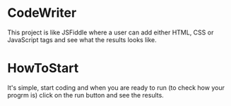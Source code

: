 # CodeWriter
This project is like JSFiddle where a user can add either HTML, CSS or JavaScript tags and see what the results looks like.

# HowToStart
It's simple, start coding and when you are ready to run (to check how your progrm is) click on the run button and see the results.
